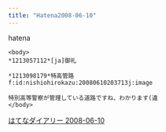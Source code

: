 ```yaml
---
title: "Hatena2008-06-10"
---
```


hatena

```
<body>
*1213057112*[ja]御礼

*1213098179*特高管路
f:id:nishiohirokazu:20080610203713j:image

特別高等警察が管理している道路ですね、わかります(違
</body>
```


[はてなダイアリー 2008-06-10](https://nishiohirokazu.hatenadiary.org/archive/2008/06/10)